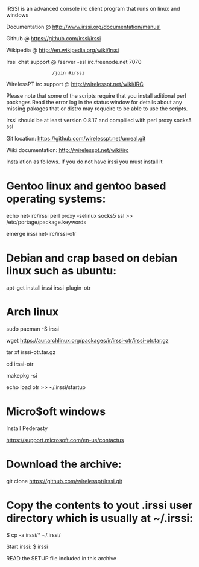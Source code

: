 IRSSI is an advanced console irc client program that runs on linux and windows

Documentation @ http://www.irssi.org/documentation/manual

Github @ https://github.com/irssi/irssi

Wikipedia @ http://en.wikipedia.org/wiki/Irssi

Irssi chat support @ /server -ssl irc.freenode.net 7070 
 
                     /join #irssi


WirelessPT irc support @ http://wirelesspt.net/wiki/IRC

Please note that some of the scripts require that you install aditional perl packages
Read the error log in the status window for details about any missing pakages that
or distro may requeire to be able to use the scripts.

Irssi should be at least version 0.8.17 and compliled with perl proxy socks5 ssl

Git location: https://github.com/wirelesspt.net/unreal.git

Wiki documentation: http://wirelesspt.net/wiki/irc

Instalation as follows. If you do not have irssi you must install it
 
# Gentoo linux and gentoo based operating systems: 
echo net-irc/irssi perl proxy -selinux socks5 ssl >> /etc/portage/package.keywords

emerge irssi net-irc/irssi-otr

# Debian and crap based on debian linux such as ubuntu: 
apt-get install irssi irssi-plugin-otr

# Arch linux
sudo pacman -S irssi

wget https://aur.archlinux.org/packages/ir/irssi-otr/irssi-otr.tar.gz

tar xf irssi-otr.tar.gz

cd irssi-otr

makepkg -si

echo load otr >> ~/.irssi/startup

# Micro$oft windows
Install Pederasty

https://support.microsoft.com/en-us/contactus

# Download the archive: 
git clone https://github.com/wirelesspt/irssi.git

# Copy the contents to yout .irssi user directory which is usually at ~/.irssi: 
$ cp -a irssi/* ~/.irssi/

Start irssi: $ irssi 

READ the SETUP file included in this archive

